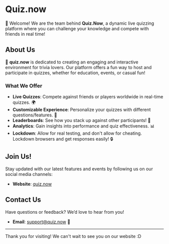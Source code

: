 # Quiz.now
🎉 Welcome! We are the team behind **Quiz.Now**, a dynamic live quizzing platform where you can challenge your knowledge and compete with friends in real time!

## About Us
💁 **quiz.now** is dedicated to creating an engaging and interactive environment for trivia lovers. Our platform offers a fun way to host and participate in quizzes, whether for education, events, or casual fun! 

### What We Offer
- **Live Quizzes**: Compete against friends or players worldwide in real-time quizzes. 🌍
- **Customizable Experience**: Personalize your quizzes with different questions/features. 🎨
- **Leaderboards**: See how you stack up against other participants! 🥇
- **Analytics**: Gain insights into performance and quiz effectiveness. 📊
- **Lockdown**: Allow for real testing, and don't allow for cheating. Lockdown browsers and get responses easily! 🔒

## Join Us!
Stay updated with our latest features and events by following us on our social media channels:
- **Website**: [quiz.now](http://quiz.now) 

## Contact Us
Have questions or feedback? We’d love to hear from you! 
- **Email**: support@quiz.now 📧

---

Thank you for visiting! We can't wait to see you on our website :D
